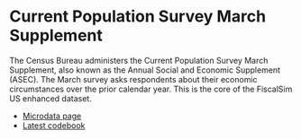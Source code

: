 # Current Population Survey March Supplement

The Census Bureau administers the Current Population Survey March Supplement, also known as the Annual Social and Economic Supplement (ASEC). The March survey asks respondents about their economic circumstances over the prior calendar year. This is the core of the FiscalSim US enhanced dataset.

* [Microdata page](https://www.census.gov/data/datasets/time-series/demo/cps/cps-asec.html)
* [Latest codebook](https://www2.census.gov/programs-surveys/cps/datasets/2021/march/asec2021_ddl_pub_full.pdf)
